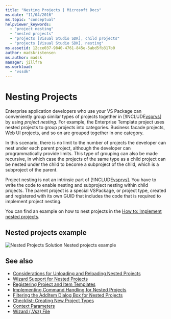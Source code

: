 ```yaml
---
title: "Nesting Projects | Microsoft Docs"
ms.date: "11/04/2016"
ms.topic: "conceptual"
helpviewer_keywords:
  - "project nesting"
  - "nested projects"
  - "projects [Visual Studio SDK], child projects"
  - "projects [Visual Studio SDK], nesting"
ms.assetid: 12cce037-9840-4761-845e-5abd5fb317b0
author: madskristensen
ms.author: madsk
manager: jillfra
ms.workload:
  - "vssdk"
---
```

# Nesting Projects
Enterprise application developers who use your VS Package can conveniently group similar types of projects together in [!INCLUDE[vsprvs](../../code-quality/includes/vsprvs_md.md)] by using *project nesting*. For example, the Enterprise Template project uses nested projects to group projects into categories. Business facade projects, Web UI projects, and so on are grouped together in one category.

 In this scenario, there is no limit to the number of projects the developer can nest under each parent project, although the developer can programmatically provide limits. This type of grouping can also be made recursive, in which case the projects of the same type as a child project can be nested under the child to become a subproject of the child, which is a subproject of the parent.

 Project nesting is not an intrinsic part of [!INCLUDE[vsprvs](../../code-quality/includes/vsprvs_md.md)]. You have to write the code to enable nesting and subproject nesting within child projects. The parent project is a special VSPackage, or project type, created and registered with its own GUID that includes the code that is required to implement project nesting.

 You can find an example on how to nest projects in the [How to: Implement nested projects](../../extensibility/internals/how-to-implement-nested-projects.md).

## Nested projects example
 ![Nested Projects Solution](../../extensibility/internals/media/vsnestedprojects.gif "vsNestedProjects")
Nested projects example

## See also
- [Considerations for Unloading and Reloading Nested Projects](../../extensibility/internals/considerations-for-unloading-and-reloading-nested-projects.md)
- [Wizard Support for Nested Projects](../../extensibility/internals/wizard-support-for-nested-projects.md)
- [Registering Project and Item Templates](../../extensibility/internals/registering-project-and-item-templates.md)
- [Implementing Command Handling for Nested Projects](../../extensibility/internals/implementing-command-handling-for-nested-projects.md)
- [Filtering the AddItem Dialog Box for Nested Projects](../../extensibility/internals/filtering-the-additem-dialog-box-for-nested-projects.md)
- [Checklist: Creating New Project Types](../../extensibility/internals/checklist-creating-new-project-types.md)
- [Context Parameters](../../extensibility/internals/context-parameters.md)
- [Wizard (.Vsz) File](../../extensibility/internals/wizard-dot-vsz-file.md)
